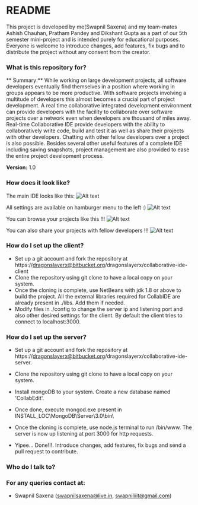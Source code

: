 # README #

This project is developed by me(Swapnil Saxena) and my team-mates Ashish Chauhan, Pratham Pandey and Dikshant Gupta as a part of our 5th semester mini-project and is intended purely for educational purposes. Everyone is welcome to introduce changes, add features, fix bugs and to distribute the project without any consent from the creator.  



### What is this repository for? ###

** Summary:** While working on large development projects, all software developers eventually find themselves in a position where working in groups appears to be more productive. With software projects involving a multitude of developers this almost becomes a crucial part of project development. A real time collaborative integrated development environment can provide developers with the facility to collaborate over software projects over a network even when developers are thousand of miles away. Real-time Collaborative IDE provide developers with the ability to collaboratively write code, build and test it as well as share their projects with other developers. Chatting with other fellow developers over a project is also possible. Besides several other useful features of a complete IDE including saving snapshots, project management are also provided to ease the entire project development process.

**Version:** 1.0

### How does it look like? ###

The main IDE looks like this:
![Alt text](/../screenshots/screenshots/screenshot1.jpg?raw=true "ScreenShot1")

All settings are available on hamburger menu to the left :)
![Alt text](/../screenshots/screenshots/screenshot2.jpg?raw=true "ScreenShot2")

You can browse your projects like this !!!
![Alt text](/../screenshots/screenshots/screenshot3.jpg?raw=true "ScreenShot3")

You can also share your projects with fellow developers !!!
![Alt text](/../screenshots/screenshots/screenshot4.JPG?raw=true "ScreenShot4")

 
### How do I set up the client?  

* Set up a git account and fork the repository at 
https://dragonslayerx@bitbucket.org/dragonslayerx/collaborative-ide-client
* Clone the repository using git clone to have a local copy on your system.
* Once the cloning is complete, use NetBeans with jdk 1.8 or above to build the project. All the external libraries required for CollabIDE are already present in ./libs. Add them if needed.
* Modify files in ./config to change the server ip and listening port and also other desired settings for the client. By default the client tries to connect to localhost:3000.

### How do I set up the server?

* Set up a git account and fork the repository at https://dragonslayerx@bitbucket.org/dragonslayerx/collaborative-ide-server.
* Clone the repository using git clone to have a local copy on your system. 
* Install mongoDB to your system. Create a new database named 'CollabEdit'.
* Once done, execute mongod.exe present in INSTALL_LOC\MongoDB\Server\3.0\bin\
* Once the cloning is complete, use node.js terminal to run /bin/www. The server is now up listening at port 3000 for http requests.

* Yipee... Done!!!. Introduce changes, add features, fix bugs and send a pull request to contribute. 

### Who do I talk to?

### For any queries contact at:
* Swapnil Saxena (swapnilsaxena@live.in, swapniliiit@gmail.com)
